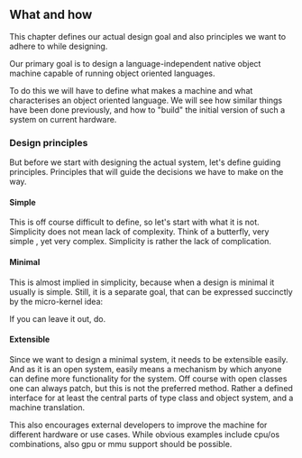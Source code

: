 ## What and how

This chapter defines our actual design goal and also principles we want to adhere to while designing.

Our primary goal is to design a language-independent native object machine capable of running
object oriented languages.

To do this we will have to define what makes a machine and what characterises an object oriented
language. We will see how similar things have been done previously, and how to "build" the initial
version of such a system on current hardware.

### Design principles

But before we start with designing the actual system, let's define guiding principles.
Principles that will guide the decisions we have to make on the way.

#### Simple

This is off course difficult to define, so let's start with what it is not. Simplicity does not 
mean lack of complexity. Think of a butterfly, very simple , yet very complex.
Simplicity is rather the lack of complication.

#### Minimal

This is almost implied in simplicity, because when a design is minimal it usually is simple. 
Still, it is a separate goal, that can be expressed succinctly by the micro-kernel idea:

If you can leave it out, do.

#### Extensible

Since we want to design a minimal system, it needs to be extensible easily. And as it is an 
open system, easily means a mechanism by which anyone can define more functionality for the 
system. Off course with open classes one can always patch, but this is not the preferred method.
Rather a defined interface for at least the central parts of type class and object system, and a machine translation. 

This also encourages external developers to improve the machine for different hardware or use cases.
While obvious examples include cpu/os combinations, also gpu or mmu support should be possible.
